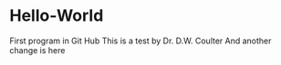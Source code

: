 # Hello-World
First program in Git Hub
This is a test by Dr. D.W. Coulter
And another change is here
